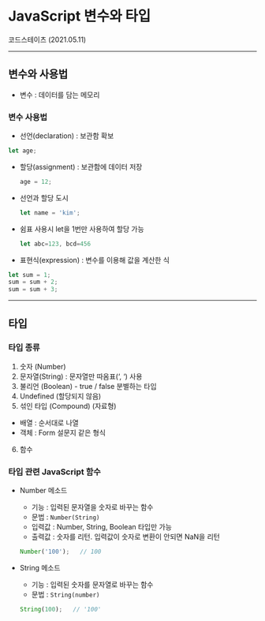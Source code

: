 # JavaScript 변수와 타입
코드스테이츠 (2021.05.11)

***

## 변수와 사용법
- 변수 : 데이터를 담는 메모리

### 변수 사용법
- 선언(declaration) : 보관함 확보
 ```js
 let age;
 ```
- 할당(assignment) : 보관함에 데이터 저장
  ```js
  age = 12;
  ```
- 선언과 할당 도시
  ```js
  let name = 'kim';
  ```
- 쉼표 사용시 let을 1번만 사용하여 할당 가능
  ```js
  let abc=123, bcd=456
  ```
- 표현식(expression) : 변수를 이용해 값을 계산한 식
```js
let sum = 1;
sum = sum + 2;
sum = sum + 3;
```

***

## 타입

### 타입 종류

1. 숫자 (Number)
2. 문자열(String) : 문자열만 따옴표(‘, ‘) 사용
3. 불리언 (Boolean) - true / false 분별하는 타입
4. Undefined (할당되지 않음)
5. 섞인 타입 (Compound) (자료형)
  - 배열 : 순서대로 나열
  - 객체 : Form 설문지 같은 형식
6. 함수

### 타입 관련 JavaScript 함수

- Number 메소드
  - 기능 : 입력된 문자열을 숫자로 바꾸는 함수
  - 문법 : ```Number(String)```
  - 입력값 : Number, String, Boolean 타입만 가능
  - 출력값 : 숫자를 리턴. 입력값이 숫자로 변환이 안되면 NaN을 리턴
  ```js
  Number('100');   // 100
  ```

- String 메소드
  - 기능 : 입력된 숫자를 문자열로 바꾸는 함수
  - 문법 : ```String(number)```
  ```js
  String(100);   // '100'
  ```

